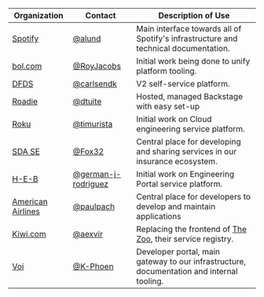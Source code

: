 | Organization                       | Contact                                    | Description of Use                                                                  |
| ---------------------------------- | ------------------------------------------ | ----------------------------------------------------------------------------------- |
| [Spotify](https://www.spotify.com) | [@alund](https://github.com/alund)         | Main interface towards all of Spotify's infrastructure and technical documentation. |
| [bol.com](https://www.bol.com)     | [@RoyJacobs](https://github.com/RoyJacobs) | Initial work being done to unify platform tooling.                                  |
| [DFDS](https://www.dfds.com)       | [@carlsendk](https://github.com/carlsendk) | V2 self-service platform.                                                           |
| [Roadie](https://roadie.io)        | [@dtuite](https://github.com/dtuite)       | Hosted, managed Backstage with easy set-up                                          |
| [Roku](https://www.roku.com)       | [@timurista](https://github.com/timurista) | Initial work on Cloud engineering service platform.                                 |
| [SDA SE](https://sda.se)           | [@Fox32](https://github.com/Fox32)         | Central place for developing and sharing services in our insurance ecosystem.       |
| [H-E-B](https://www.heb.com)       | [@german-j-rodriguez](https://github.com/german-j-rodriguez) | Initial work on Engineering Portal service platform.                                 |
| [American Airlines](https://www.aa.com) | [@paulpach](https://github.com/paulpach) | Central place for developers to develop and maintain applications |
| [Kiwi.com](https://kiwi.com)       | [@aexvir](https://github.com/aexvir)       | Replacing the frontend of [The Zoo](https://github.com/kiwicom/the-zoo), their service registry.     |
| [Voi](https://www.voiscooters.com/) | [@K-Phoen](https://github.com/K-Phoen)     | Developer portal, main gateway to our infrastructure, documentation and internal tooling. |
